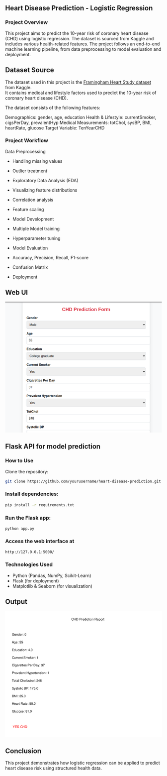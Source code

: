 ## Heart Disease Prediction - Logistic Regression
### Project Overview

This project aims to predict the 10-year risk of coronary heart disease (CHD) using logistic regression. The dataset is sourced from Kaggle and includes various health-related features. The project follows an end-to-end machine learning pipeline, from data preprocessing to model evaluation and deployment.


## Dataset Source  
The dataset used in this project is the [Framingham Heart Study dataset](https://www.kaggle.com/amanajmera1/framingham-heart-study-dataset/data) from Kaggle.  
It contains medical and lifestyle factors used to predict the 10-year risk of coronary heart disease (CHD).  

The dataset consists of the following features:

Demographics: gender, age, education
Health & Lifestyle: currentSmoker, cigsPerDay, prevalentHyp
Medical Measurements: totChol, sysBP, BMI, heartRate, glucose
Target Variable: TenYearCHD

### Project Workflow
Data Preprocessing

- Handling missing values
- Outlier treatment
- Exploratory Data Analysis (EDA)

- Visualizing feature distributions
- Correlation analysis

- Feature scaling
- Model Development

- Multiple Model training 
- Hyperparameter tuning
- Model Evaluation

- Accuracy, Precision, Recall, F1-score
- Confusion Matrix
- Deployment

## Web UI
![web-ui](notebook/images/web.png)

## Flask API for model prediction

### How to Use
Clone the repository:

```bash
git clone https://github.com/yourusername/heart-disease-prediction.git
```
### Install dependencies:
```bash
pip install -r requirements.txt

```
### Run the Flask app:
```
python app.py
```

### Access the web interface at 
```
http://127.0.0.1:5000/
```

### Technologies Used
 - Python (Pandas, NumPy, Scikit-Learn)
 - Flask (for deployment)
 - Matplotlib & Seaborn (for visualization)

## Output
![web-ui](notebook/images/result.png)

## Conclusion

This project demonstrates how logistic regression can be applied to predict heart disease risk using structured health data.


